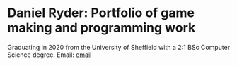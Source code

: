 # Daniel Ryder: Portfolio of game making and programming work
Graduating in 2020 from the University of Sheffield with a 2:1 BSc Computer Science degree.
Email: [email](DanielRyder98@gmail.com)
